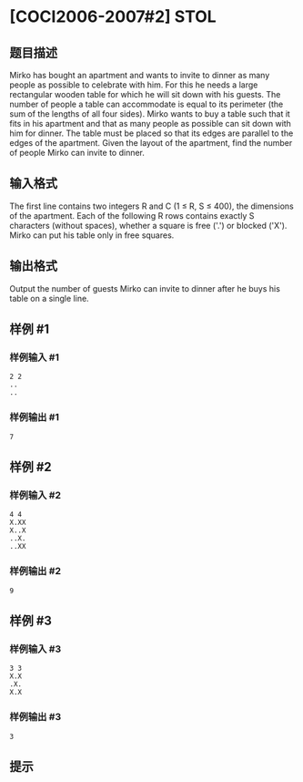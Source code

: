 # [COCI2006-2007#2] STOL

## 题目描述

Mirko has bought an apartment and wants to invite to dinner as many people as possible to celebrate with him. For this he needs a large rectangular wooden table for which he will sit down with his guests. The number of people a table can accommodate is equal to its perimeter (the sum of the lengths of all four sides). Mirko wants to buy a table such that it fits in his apartment and that as many people as possible can sit down with him for dinner. The table must be placed so that its edges are parallel to the edges of the apartment.
Given the layout of the apartment, find the number of people Mirko can invite to dinner.

## 输入格式

The first line contains two integers R and C (1 ≤ R, S ≤ 400), the dimensions of the apartment.
Each of the following R rows contains exactly S characters (without spaces), whether a square is free ('.') or blocked ('X').
Mirko can put his table only in free squares.

## 输出格式

Output the number of guests Mirko can invite to dinner after he buys his table on a single line.

## 样例 #1

### 样例输入 #1
```
2 2
..
..
```

### 样例输出 #1

```
7
```

## 样例 #2

### 样例输入 #2
```
4 4
X.XX
X..X
..X.
..XX
```

### 样例输出 #2

```
9
```

## 样例 #3

### 样例输入 #3
```
3 3
X.X
.X.
X.X
```

### 样例输出 #3

```
3
```

## 提示


